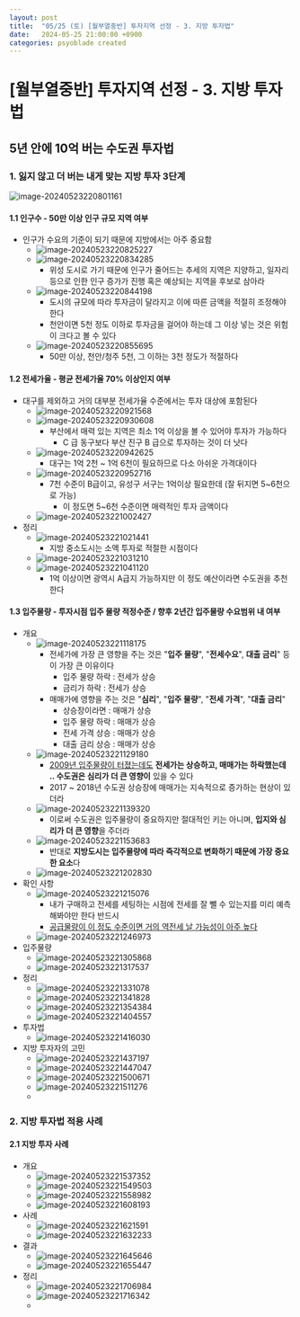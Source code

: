 ```yaml
---
layout: post
title:  "05/25 (토) [월부열중반] 투자지역 선정 - 3. 지방 투자법"
date:   2024-05-25 21:00:00 +0900
categories: psyoblade created
---
```


# [월부열중반] 투자지역 선정 - 3. 지방 투자법

## 5년 안에 10억 버는 수도권 투자법

### 1. 잃지 않고 더 버는 내게 맞는 지방 투자 3단계

![image-20240523220801161](/private/images/2024-05-25-yeoljung-day3/image-20240523220801161.png)

#### 1.1 인구수 - 50만 이상 인구 규모 지역 여부

* 인구가 수요의 기준이 되기 때문에 지방에서는 아주 중요함
  * ![image-20240523220825227](/private/images/2024-05-25-yeoljung-day3/image-20240523220825227.png)
  * ![image-20240523220834285](/private/images/2024-05-25-yeoljung-day3/image-20240523220834285.png)
    * 위성 도시로 가기 때문에 인구가 줄어드는 추세의 지역은 지양하고, 일자리 등으로 인한 인구 증가가 진행 혹은 예상되는 지역을 후보로 삼아라
  * ![image-20240523220844198](/private/images/2024-05-25-yeoljung-day3/image-20240523220844198.png)
    * 도시의 규모에 따라 투자금이 달라지고 이에 따른 금액을 적절히 조정해야 한다
    * 천안이면 5천 정도 이하로 투자금을 걸어야 하는데 그 이상 넣는 것은 위험이 크다고 볼 수 있다
  * ![image-20240523220855695](/private/images/2024-05-25-yeoljung-day3/image-20240523220855695.png)
    * 50만 이상, 천안/청주 5천, 그 이하는 3천 정도가 적절하다


#### 1.2 전세가율 - 평균 전세가율 70% 이상인지 여부

* 대구를 제외하고 거의 대부분 전세가율 수준에서는 투자 대상에 포함된다
  * ![image-20240523220921568](/private/images/2024-05-25-yeoljung-day3/image-20240523220921568.png)
  * ![image-20240523220930608](/private/images/2024-05-25-yeoljung-day3/image-20240523220930608.png)
    * 부산에서 매력 있는 지역은 최소 1억 이상을 볼 수 있어야 투자가 가능하다
      * C 급 동구보다 부산 진구 B 급으로 투자하는 것이 더 낫다
  * ![image-20240523220942625](/private/images/2024-05-25-yeoljung-day3/image-20240523220942625.png)
    * 대구는 1억 2천 ~ 1억 6천이 필요하므로 다소 아쉬운 가격대이다
  * ![image-20240523220952716](/private/images/2024-05-25-yeoljung-day3/image-20240523220952716.png)
    * 7천 수준이 B급이고, 유성구 서구는 1억이상 필요한데 (잘 뒤지면 5~6천으로 가능) 
      * 이 정도면 5~6천 수준이면 매력적인 투자 금액이다
  * ![image-20240523221002427](/private/images/2024-05-25-yeoljung-day3/image-20240523221002427.png)
* 정리
  * ![image-20240523221021441](/private/images/2024-05-25-yeoljung-day3/image-20240523221021441.png)
    * 지방 중소도시는 소액 투자로 적절한 시점이다
  * ![image-20240523221031210](/private/images/2024-05-25-yeoljung-day3/image-20240523221031210.png)
  * ![image-20240523221041120](/private/images/2024-05-25-yeoljung-day3/image-20240523221041120.png)
    * 1억 이상이면 광역시 A급지 가능하지만 이 정도 예산이라면 수도권을 추천한다

#### 1.3 입주물량 - 투자시점 입주 물량 적정수준 / 향후 2년간 입주물량 수요범위 내 여부

* 개요
  * ![image-20240523221118175](/private/images/2024-05-25-yeoljung-day3/image-20240523221118175.png)
    * 전세가에 가장 큰 영향을 주는 것은 "**입주 물량**", "**전세수요**", **대출 금리**" 등이 가장 큰 이유이다
      * 입주 물량 하락 : 전세가 상승
      * 금리가 하락 : 전세가 상승
    * 매매가에 영향을 주는 것은 "**심리**", "**입주 물량**", "**전세 가격**", "**대출 금리**"
      * 상승장이라면 : 매매가 상승
      * 입주 물량 하락 : 매매가 상승
      * 전세 가격 상승 : 매매가 상승
      * 대출 금리 상승 : 매매가 상승
  * ![image-20240523221129180](/private/images/2024-05-25-yeoljung-day3/image-20240523221129180.png)
    * <u>2009년 입주물량이 터졌는데도</u> **전세가는 상승하고, 매매가는 하락했는데 .. 수도권은 심리가 더 큰 영향이** 있을 수 있다
    * 2017 ~ 2018년 수도권 상승장에 매매가는 지속적으로 증가하는 현상이 있더라
  * ![image-20240523221139320](/private/images/2024-05-25-yeoljung-day3/image-20240523221139320.png)
    * 이로써 수도권은 입주물량이 중요하지만 절대적인 키는 아니며, **입지와 심리가 더 큰 영향**을 주더라
  * ![image-20240523221153683](/private/images/2024-05-25-yeoljung-day3/image-20240523221153683.png)
    * 반대로 **지방도시는 입주물량에 따라 즉각적으로 변화하기 때문에 가장 중요한 요소**다
  * ![image-20240523221202830](/private/images/2024-05-25-yeoljung-day3/image-20240523221202830.png)
* 확인 사항
  * ![image-20240523221215076](/private/images/2024-05-25-yeoljung-day3/image-20240523221215076.png)
    * 내가 구매하고 전세를 세팅하는 시점에 전세를 잘 뺄 수 있는지를 미리 예측해봐야만 한다 반드시
    * <u>공급물량이 이 정도 수준이면 거의 역전세 날 가능성이 아주 높다</u>
  * ![image-20240523221246973](/private/images/2024-05-25-yeoljung-day3/image-20240523221246973.png)
* 입주물량
  * ![image-20240523221305868](/private/images/2024-05-25-yeoljung-day3/image-20240523221305868.png)
  * ![image-20240523221317537](/private/images/2024-05-25-yeoljung-day3/image-20240523221317537.png)
* 정리
  * ![image-20240523221331078](/private/images/2024-05-25-yeoljung-day3/image-20240523221331078.png)
  * ![image-20240523221341828](/private/images/2024-05-25-yeoljung-day3/image-20240523221341828.png)
  * ![image-20240523221354384](/private/images/2024-05-25-yeoljung-day3/image-20240523221354384.png)
  * ![image-20240523221404557](/private/images/2024-05-25-yeoljung-day3/image-20240523221404557.png)
* 투자법
  * ![image-20240523221416030](/private/images/2024-05-25-yeoljung-day3/image-20240523221416030.png)
* 지방 투자자의 고민
  * ![image-20240523221437197](/private/images/2024-05-25-yeoljung-day3/image-20240523221437197.png)
  * ![image-20240523221447047](/private/images/2024-05-25-yeoljung-day3/image-20240523221447047.png)
  * ![image-20240523221500671](/private/images/2024-05-25-yeoljung-day3/image-20240523221500671.png)
  * ![image-20240523221511276](/private/images/2024-05-25-yeoljung-day3/image-20240523221511276.png)
  * 

### 2. 지방 투자법 적용 사례

#### 2.1 지방 투자 사례

* 개요
  * ![image-20240523221537352](/private/images/2024-05-25-yeoljung-day3/image-20240523221537352.png)
  * ![image-20240523221549503](/private/images/2024-05-25-yeoljung-day3/image-20240523221549503.png)
  * ![image-20240523221558982](/private/images/2024-05-25-yeoljung-day3/image-20240523221558982.png)
  * ![image-20240523221608193](/private/images/2024-05-25-yeoljung-day3/image-20240523221608193.png)
* 사례
  * ![image-20240523221621591](/private/images/2024-05-25-yeoljung-day3/image-20240523221621591.png)
  * ![image-20240523221632233](/private/images/2024-05-25-yeoljung-day3/image-20240523221632233.png)
* 결과
  * ![image-20240523221645646](/private/images/2024-05-25-yeoljung-day3/image-20240523221645646.png)
  * ![image-20240523221655447](/private/images/2024-05-25-yeoljung-day3/image-20240523221655447.png)
* 정리
  * ![image-20240523221706984](/private/images/2024-05-25-yeoljung-day3/image-20240523221706984.png)
  * ![image-20240523221716342](/private/images/2024-05-25-yeoljung-day3/image-20240523221716342.png)
  * 



